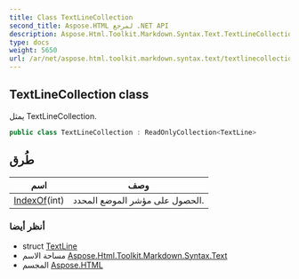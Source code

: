 ```yaml
---
title: Class TextLineCollection
second_title: Aspose.HTML لمرجع .NET API
description: Aspose.Html.Toolkit.Markdown.Syntax.Text.TextLineCollection فصل. يمثل TextLineCollection.
type: docs
weight: 5650
url: /ar/net/aspose.html.toolkit.markdown.syntax.text/textlinecollection/
---
```

## TextLineCollection class

يمثل TextLineCollection.

```csharp
public class TextLineCollection : ReadOnlyCollection<TextLine>
```

## طُرق

| اسم | وصف |
| --- | --- |
| [IndexOf](../../aspose.html.toolkit.markdown.syntax.text/textlinecollection/indexof/#indexof_1)(int) | الحصول على مؤشر الموضع المحدد. |

### أنظر أيضا

* struct [TextLine](../textline/)
* مساحة الاسم [Aspose.Html.Toolkit.Markdown.Syntax.Text](../../aspose.html.toolkit.markdown.syntax.text/)
* المجسم [Aspose.HTML](../../)


